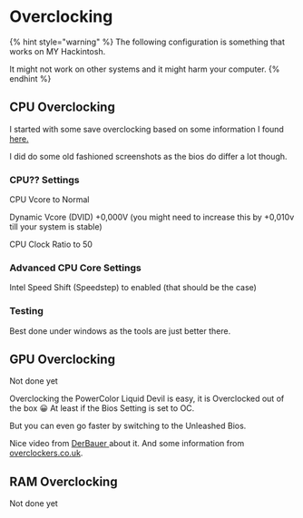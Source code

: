# Overclocking

{% hint style="warning" %}
The following configuration is something that works on MY Hackintosh.

It might not work on other systems and it might harm your computer.
{% endhint %}

## CPU Overclocking

I started with some save overclocking based on some information I found [here.](https://forums.bit-tech.net/index.php?threads/9900k-5ghz-1-2v-guide-gigabyte-z390-master.353729/)

I did do some old fashioned screenshots as the bios do differ a lot though.

### CPU?? Settings

CPU Vcore to Normal

Dynamic Vcore \(DVID\) +0,000V \(you might need to increase this by +0,010v till your system is stable\)

CPU Clock Ratio to 50

### Advanced CPU Core Settings

Intel Speed Shift \(Speedstep\) to enabled \(that should be the case\)

### Testing

Best done under windows as the tools are just better there.



## GPU Overclocking

Not done yet

Overclocking the PowerColor Liquid Devil is easy, it is Overclocked out of the box 😀  At least if the Bios Setting is set to OC.

But you can even go faster by switching to the Unleashed Bios.

Nice video from [DerBauer ](https://youtu.be/n5t5mQCwrpU)about it. And some information from [overclockers.co.uk](https://www.overclockers.co.uk/powercolor-radeon-rx-5700-xt-liquid-devil-8gb-gddr6-pci-express-graphics-card-gx-19g-pc.html).



## RAM Overclocking

Not done yet

